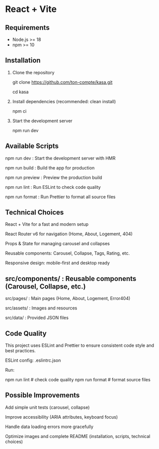 # React + Vite

## Requirements
- Node.js >= 18
- npm >= 10

## Installation
1. Clone the repository
 
   git clone https://github.com/ton-compte/kasa.git
   
   cd kasa
   
2. Install dependencies (recommended: clean install)
   
   npm ci
   
3. Start the development server
   
   npm run dev

## Available Scripts

npm run dev : Start the development server with HMR

npm run build : Build the app for production

npm run preview : Preview the production build

npm run lint : Run ESLint to check code quality

npm run format : Run Prettier to format all source files

## Technical Choices

React + Vite for a fast and modern setup

React Router v6 for navigation (Home, About, Logement, 404)

Props & State for managing carousel and collapses

Reusable components: Carousel, Collapse, Tags, Rating, etc.

Responsive design: mobile-first and desktop ready

## src/components/ : Reusable components (Carousel, Collapse, etc.)

src/pages/ : Main pages (Home, About, Logement, Error404)

src/assets/ : Images and resources

src/data/ : Provided JSON files

## Code Quality

This project uses ESLint and Prettier to ensure consistent code style and best practices.

ESLint config: .eslintrc.json

Run:

npm run lint   # check code quality
npm run format # format source files

## Possible Improvements

Add simple unit tests (carousel, collapse)

Improve accessibility (ARIA attributes, keyboard focus)

Handle data loading errors more gracefully

Optimize images and complete README (installation, scripts, technical choices)
